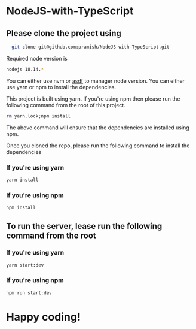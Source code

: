 # NodeJS-with-TypeScript

## Please clone the project using
```bash
  git clone git@github.com:pramish/NodeJS-with-TypeScript.git
```

Required node version is

```bash
nodejs 18.14.*
```

You can either use nvm or [asdf](https://asdf-vm.com/) to manager node version.
You can either use yarn or npm to install the dependencies.

This project is built using yarn. If you're using npm then please run the following command from the root
of this project.
    
```bash
rm yarn.lock;npm install
```

The above command will ensure that the dependencies are installed using npm.

Once you cloned the repo, please run the following command to install the dependencies

### If you're using yarn

```bash
yarn install
```

### If you're using npm
```bash
npm install
```

## To run the server, lease run the following command from the root

### If you're using yarn 

```bash
yarn start:dev
```

### If you're using npm

```bash
npm run start:dev
```

# Happy coding!